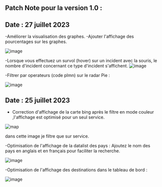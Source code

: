 Patch Note pour la version 1.0 :
---------------------------------
Date : 27 juillet 2023
---------------------
-Améliorer la visualisation des graphes.
-Ajouter l'affichage des pourcentages sur les graphes.

![image](https://github.com/abekkali/OrangeRPRM/assets/115674977/d7810692-abac-4d1d-9a4b-f003ea3b0da2)

-Lorsque vous effectuez un survol (hover) sur un incident avec la souris, le nombre d'incident concernant ce type d'incident s'affichent.
![image](https://github.com/abekkali/OrangeRPRM/assets/115674977/6d5f3251-7b0f-4611-bd89-38e635a95774)

-Filtrer par operateurs (code plmn) sur le radar Pie :

![image](https://github.com/abekkali/OrangeRPRM/assets/115674977/8f494aee-0fa5-41b3-9550-d051191b04b4)

Date : 25 juillet 2023
---------------------
- Correction d'affichage de la carte bing après le filtre en mode couleur ,l'affichage est optimisé pour un seul service. 

![map](https://github.com/abekkali/OrangeRPRM/assets/115674977/cb86531f-6922-49f9-9b39-2a0125da23fa)

dans cette image je filtre que sur service.

-Optimisation de l'affichage de la datalist des pays : Ajoutez le nom des pays en anglais et en français pour faciliter la recherche.

![image](https://github.com/abekkali/OrangeRPRM/assets/115674977/07830e18-6dbd-4d75-9074-459f405268dc)

-Optimisation de l'affichage des destinations dans le tableau de bord :

![image](https://github.com/abekkali/OrangeRPRM/assets/115674977/8329674a-548b-4cc2-8ba0-add2998a8f89)
